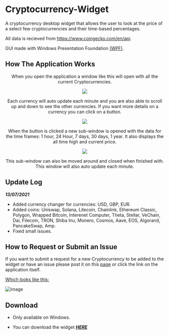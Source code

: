 # Cryptocurrency-Widget
A cryptocurrency desktop widget that allows the user to look at the price of a select few cryptocurrencies and their time-based percentages.

All data is recieved from https://www.coingecko.com/en/api.

GUI made with Windows Presentation Foundation [(WPF)](https://visualstudio.microsoft.com/vs/features/wpf/).

## How The Application Works

<p align="center">
When you open the application a window like this will open with all the current Cryptocurrencies.
</p>
  
<p align="center">
  <img src="https://user-images.githubusercontent.com/71614127/123333743-0a25c900-d53a-11eb-99bc-597defb02847.png">
</p>
<p align="center">
Each currency will auto update each minute and you are also able to scroll up and down to see the other currencies.
If you want more details on a currency you can click on a button.
</p>
<p align="center">
  <img src="https://user-images.githubusercontent.com/71614127/123335654-b1a3fb00-d53c-11eb-9fd2-d3de077d1834.png">
</p>
<p align="center">
When the button is clicked a new sub-window is opened with the data for the time frames: 1 hour, 24 Hour, 7 days, 30 days, 1 year. It also displays the all time high and current price.
</p>
<p align="center">
  <img src="https://user-images.githubusercontent.com/71614127/123336610-0431e700-d53e-11eb-85ea-1170d4ea8860.png">
</p>
<p align="center">
This sub-window can also be moved around and closed when finished with. This window will also auto update each minute.
</p>

## Update Log

__*13/07/2021*__
  
  * Added currency changer for currencies: USD, GBP, EUR.
  * Added coins: Uniswap, Solana, Litecoin, Chainlink, Ethereum Classic, Polygon, Wrapped Bitcoin, Interenet Computer, Theta, Stellar, VeChain, Dai, Filecoin, TRON,       Shiba Inu, Monero, Cosmos, Aave, EOS, Algorand, PancakeSwap, Amp.
  * Fixed small issues.



## How to Request or Submit an Issue

If you want to submit a request for a new Cryptocurrency to be added to the widget or have an issue please post it on this [page](https://github.com/JM1F/Cryptocurrency-Widget/issues) or click the link on the application itself. 


<ins>Which looks like this:</ins>

![image](https://user-images.githubusercontent.com/71614127/123338073-262c6900-d540-11eb-8c93-bdf75b692163.png)

## Download

* Only available on Windows.

* You can download the widget ***<ins>[HERE](https://github.com/JM1F/Cryptocurrency-Widget/releases/download/v1.0/CryptocurrencyWidget.zip)</ins>***

